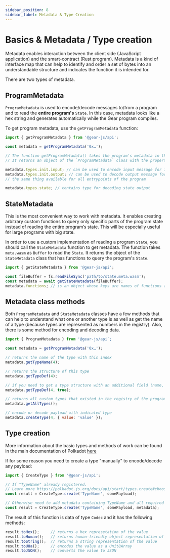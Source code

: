 ```yaml
---
sidebar_position: 8
sidebar_label: Metadata & Type Creation
---
```


# Basics & Metadata / Type creation

Metadata enables interaction between the client side (JavaScript application) and the smart-contract (Rust program). Metadata is a kind of interface map that can help to identify and order a set of bytes into an understandable structure and indicates the function it is intended for.

There are two types of metadata.

## ProgramMetadata

`ProgramMetadata` is used to encode/decode messages to/from a program and to read the **entire program's** `State`. In this case, metadata looks like a hex string and generates automatically while the Gear program compiles.

To get program metadata, use the `getProgramMetadata` function:

```javascript
import { getProgramMetadata } from '@gear-js/api';

const metadata = getProgramMetadata('0x…');

// The function getProgramMetadata() takes the program's metadata in the format of a hex string.
// It returns an object of the `ProgramMetadata` class with the property `types` containing all program types.

metadata.types.init.input; // can be used to encode input message for init entrypoint of the program
metadata.types.init.output; // can be used to decode output message for init entrypoint of the program
// the same thing available for all entrypoints of the program

metadata.types.state; // contains type for decoding state output
```

## StateMetadata

This is the most convenient way to work with metadata. It enables creating arbitrary custom functions to query only specific parts of the program state instead of reading the entire program’s state. This will be especially useful for large programs with big state.

In order to use a custom implementation of reading a program `State`, you should call the `StateMetadata` function to get metadata.
The function takes `meta.wasm` as `Buffer` to read the `State`. It returns the object of the `StateMetadata` class that has functions to query the program's `State`.

```js
import { getStateMetadata } from '@gear-js/api';

const fileBuffer = fs.readFileSync('path/to/state.meta.wasm');
const metadata = await getStateMetadata(fileBuffer);
metadata.functions; // is an object whose keys are names of functions and values are objects of input/output types
```

## Metadata class methods

Both `ProgramMetadata` and `StateMetadata` classes have a few methods that can help to understand what one or another type is as well as get the name of a type (because types are represented as numbers in the registry). Also, there is some method for encoding and decoding data.

```js
import { ProgramMetadata } from '@gear-js/api`;

const metadata = getProgramMetadata('0x…');

// returns the name of the type with this index
metadata.getTypeName(4);

// returns the structure of this type
metadata.getTypeDef(4);

// if you need to get a type structure with an additional field (name, type, kind, len) you have to pass the second argument
metadata.getTypeDef(4, true);

// returns all custom types that existed in the registry of the program
metadata.getAllTypes();

// encode or decode payload with indicated type
metadata.createType(4, { value: 'value' });
```

## Type creation

More information about the basic types and methods of work can be found in the main documentation of Polkadot [here](https://polkadot.js.org/docs/api/start/types.basics)

If for some reason you need to create a type "manually" to encode/decode any payload:

```javascript
import { CreateType } from '@gear-js/api';

// If "TypeName" already registered.
// Learn more https://polkadot.js.org/docs/api/start/types.create#choosing-how-to-create
const result = CreateType.create('TypeName', somePayload);

// Otherwise need to add metadata containing TypeName and all required types
const result = CreateType.create('TypeName', somePayload, metadata);
```
The result of this function is data of type `Codec` and it has the following methods:

```javascript
result.toHex();     // returns a hex represetation of the value
result.toHuman();   // returns human-friendly object representation of the value
result.toString();  // returns a string representation of the value
result.toU8a();     // encodes the value as a Unit8Array
result.toJSON();    // converts the value to JSON
```
